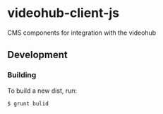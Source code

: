 # videohub-client-js
CMS components for integration with the videohub

## Development

### Building
To build a new dist, run:
```bash
$ grunt bulid
```
